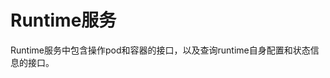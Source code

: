 # Runtime服务<a name="ZH-CN_TOPIC_0184808093"></a>

Runtime服务中包含操作pod和容器的接口，以及查询runtime自身配置和状态信息的接口。


